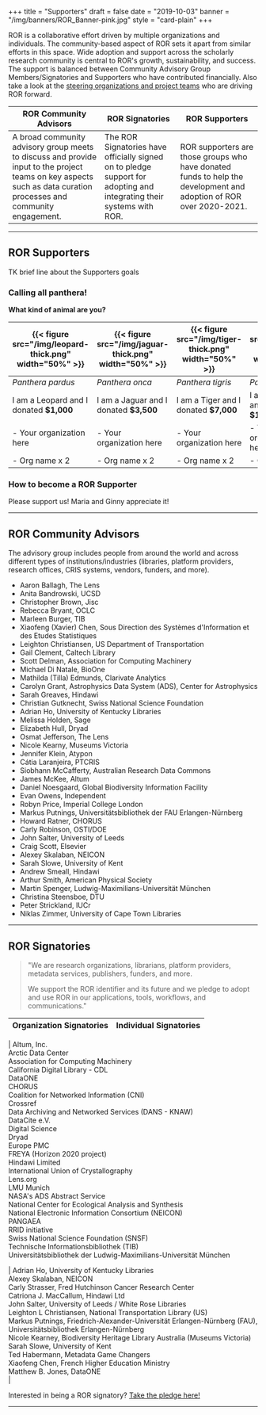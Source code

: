 +++
title = "Supporters"
draft = false
date = "2019-10-03"
banner = "/img/banners/ROR_Banner-pink.jpg"
style = "card-plain"
+++

ROR is a collaborative effort driven by multiple organizations and individuals. The community-based aspect of ROR sets it apart from similar efforts in this space. Wide adoption and support across the scholarly research community is central to ROR's growth, sustainability, and success. The support is balanced between Community Advisory Group Members/Signatories and Supporters who have contributed financially. Also take a look at the [steering organizations and project teams](/about) who are driving ROR forward.

|ROR Community Advisors	|ROR Signatories	|ROR Supporters	|
|---	|---	|--- |
|A broad community advisory group meets to discuss and provide input to the project teams on key aspects such as data curation processes and community engagement. |The ROR Signatories have officially signed on to pledge support for adopting and integrating their systems with ROR. 	|ROR supporters are those groups who have donated funds to help the development and adoption of ROR over 2020-2021.	|

---

## ROR Supporters

TK brief line about the Supporters goals

### Calling all panthera!

**What kind of animal are you?**

|{{< figure src="/img/leopard-thick.png" width="50%" >}}   	|{{< figure src="/img/jaguar-thick.png" width="50%" >}}   	|{{< figure src="/img/tiger-thick.png" width="50%" >}}   	|{{< figure src="/img/lion-thick.png" width="50%" >}}   	|
|---	|---	|---	|---	|
|_Panthera pardus_	| _Panthera onca_	|_Panthera tigris_	|_Panthera leo_	|
|I am a Leopard and I donated **$1,000**   	|I am a Jaguar and I donated **$3,500**   	|I am a Tiger and I donated **$7,000**   	|I am a Lioness and I donated **$10,000**   	|
|- Your organization here   |- Your organization here   |- Your organization here   |- Your organization here   |
|- Org name x 2         |- Org name x 2 	      |- Org name x 2           	|- Org name	 x 2  |

### How to become a ROR Supporter

Please support us! Maria and Ginny appreciate it!

---

## ROR Community Advisors
The advisory group includes people from around the world and across different types of institutions/industries (libraries, platform providers, research offices, CRIS systems, vendors, funders, and more).  

-   Aaron Ballagh, The Lens    
-   Anita Bandrowski, UCSD    
-   Christopher Brown, Jisc    
-   Rebecca Bryant,	OCLC    
-   Marleen Burger,	TIB    
-   Xiaofeng (Xavier) Chen,	Sous Direction des Systèmes d'Information et des Etudes Statistiques    
-   Leighton Christiansen, US Department of Transportation    
-   Gail Clement,	Caltech Library    
-   Scott Delman,	Association for Computing Machinery    
-   Michael Di Natale, BioOne    
-   Mathilda (Tilla) Edmunds,	Clarivate Analytics    
-   Carolyn Grant, Astrophysics Data System (ADS), Center for Astrophysics
-   Sarah Greaves, Hindawi    
-   Christian Gutknecht, Swiss National Science Foundation    
-   Adrian Ho, University of Kentucky Libraries    
-   Melissa Holden,	Sage    
-   Elizabeth Hull,	Dryad    
-   Osmat Jefferson, The Lens    
-   Nicole Kearny, Museums Victoria    
-   Jennifer Klein,	Atypon    
-   Cátia Laranjeira,	PTCRIS    
-   Siobhann McCafferty, Australian Research Data Commons    
-   James McKee, Altum    
-   Daniel Noesgaard,	Global Biodiversity Information Facility    
-   Evan Owens,	Independent    
-   Robyn Price,	Imperial College London    
-   Markus Putnings,	Universitätsbibliothek der FAU Erlangen-Nürnberg    
-   Howard Ratner, CHORUS    
-   Carly Robinson, OSTI/DOE    
-   John Salter, University of Leeds    
-   Craig Scott, Elsevier    
-   Alexey Skalaban, NEICON    
-   Sarah  Slowe,	University of Kent    
-   Andrew Smeall, Hindawi    
-   Arthur Smith,	American Physical Society    
-   Martin Spenger,	Ludwig-Maximilians-Universität München
-   Christina Steensboe, DTU    
-   Peter Strickland,	IUCr    
-   Niklas Zimmer, University of Cape Town Libraries    

---

## ROR Signatories

> "We are research organizations, librarians, platform providers, metadata services, publishers, funders, and more.
>
> We support the ROR identifier and its future and we pledge to adopt and use ROR in our applications, tools, workflows, and communications."

|Organization Signatories	|Individual Signatories	|
|---	|---	|
|
Altum, Inc.   
Arctic Data Center    
Association for Computing Machinery     
California Digital Library - CDL      
DataONE     
CHORUS      
Coalition for Networked Information (CNI)     
Crossref      
Data Archiving and Networked Services (DANS - KNAW)     
DataCite e.V.     
Digital Science     
Dryad     
Europe PMC      
FREYA (Horizon 2020 project)     
Hindawi Limited     
International Union of Crystallography      
Lens.org      
LMU Munich      
NASA's ADS Abstract Service     
National Center for Ecological Analysis and Synthesis     
National Electronic Information Consortium (NEICON)     
PANGAEA     
RRID initiative     
Swiss National Science Foundation (SNSF)      
Technische Informationsbibliothek (TIB)     
Universitätsbibliothek der Ludwig-Maximilians-Universität München     

|
Adrian Ho, University of Kentucky Libraries     
Alexey Skalaban, NEICON     
Carly Strasser,	Fred Hutchinson Cancer Research Center      
Catriona J. MacCallum, Hindawi Ltd      
John Salter, University of Leeds / White Rose Libraries     
Leighton L Christiansen, National Transportation Library (US)     
Markus Putnings, Friedrich-Alexander-Universität Erlangen-Nürnberg (FAU), Universitätsbibliothek Erlangen-Nürnberg      
Nicole Kearney,	Biodiversity Heritage Library Australia (Museums Victoria)      
Sarah Slowe, University of Kent     
Ted Habermann, Metadata Game Changers     
Xiaofeng Chen, French Higher Education Ministry     
Matthew B. Jones,	DataONE     
|

Interested in being a ROR signatory? [Take the pledge here!](https://tinyurl.com/ror-supporters)

---
